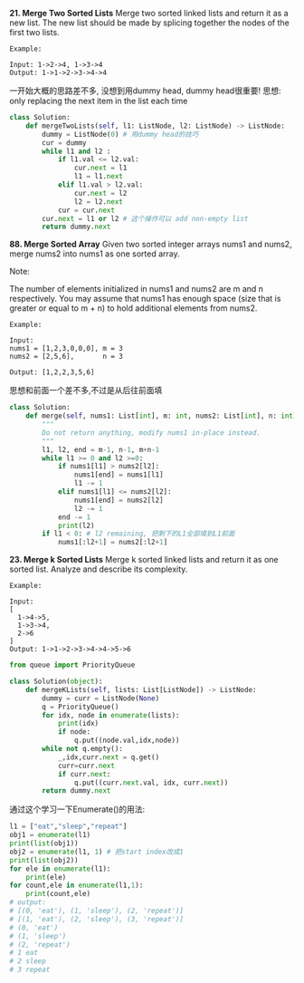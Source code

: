 **21. Merge Two Sorted Lists**
Merge two sorted linked lists and return it as a new list. The new list should be made by splicing together the nodes of the first two lists.
```
Example:

Input: 1->2->4, 1->3->4
Output: 1->1->2->3->4->4
```
一开始大概的思路差不多, 没想到用dummy head, dummy head很重要! 思想: only replacing the next item in the list each time 

```python
class Solution:
    def mergeTwoLists(self, l1: ListNode, l2: ListNode) -> ListNode:
        dummy = ListNode(0) # 用dummy head的技巧
        cur = dummy
        while l1 and l2 :
            if l1.val <= l2.val:
                cur.next = l1
                l1 = l1.next
            elif l1.val > l2.val:
                cur.next = l2
                l2 = l2.next
            cur = cur.next
        cur.next = l1 or l2 # 这个操作可以 add non-empty list
        return dummy.next
 ```       

**88. Merge Sorted Array**
Given two sorted integer arrays nums1 and nums2, merge nums2 into nums1 as one sorted array.

Note:

The number of elements initialized in nums1 and nums2 are m and n respectively.
You may assume that nums1 has enough space (size that is greater or equal to m + n) to hold additional elements from nums2.
```
Example:

Input:
nums1 = [1,2,3,0,0,0], m = 3
nums2 = [2,5,6],       n = 3

Output: [1,2,2,3,5,6]
```
思想和前面一个差不多,不过是从后往前面填
```python
class Solution:
    def merge(self, nums1: List[int], m: int, nums2: List[int], n: int) -> None:
        """
        Do not return anything, modify nums1 in-place instead.
        """
        l1, l2, end = m-1, n-1, m+n-1
        while l1 >= 0 and l2 >=0:
            if nums1[l1] > nums2[l2]:
                nums1[end] = nums1[l1]
                l1 -= 1
            elif nums1[l1] <= nums2[l2]:
                nums1[end] = nums2[l2]
                l2 -= 1
            end -= 1
            print(l2)
        if l1 < 0: # l2 remaining, 把剩下的L1全部填到L1前面
            nums1[:l2+1] = nums2[:l2+1]
```

**23. Merge k Sorted Lists**
Merge k sorted linked lists and return it as one sorted list. Analyze and describe its complexity.
```
Example:

Input:
[
  1->4->5,
  1->3->4,
  2->6
]
Output: 1->1->2->3->4->4->5->6
```


```python
from queue import PriorityQueue

class Solution(object):
    def mergeKLists(self, lists: List[ListNode]) -> ListNode:
        dummy = curr = ListNode(None)
        q = PriorityQueue()
        for idx, node in enumerate(lists):
            print(idx)
            if node: 
                q.put((node.val,idx,node))
        while not q.empty():
            _,idx,curr.next = q.get()
            curr=curr.next
            if curr.next: 
                q.put((curr.next.val, idx, curr.next))
        return dummy.next
```

通过这个学习一下Enumerate()的用法:
```python
l1 = ["eat","sleep","repeat"] 
obj1 = enumerate(l1)
print(list(obj1))
obj2 = enumerate(l1, 1) # 把start index改成1
print(list(obj2))
for ele in enumerate(l1): 
    print(ele)
for count,ele in enumerate(l1,1): 
    print(count,ele)
# output:
# [(0, 'eat'), (1, 'sleep'), (2, 'repeat')]
# [(1, 'eat'), (2, 'sleep'), (3, 'repeat')]
# (0, 'eat')
# (1, 'sleep')
# (2, 'repeat')
# 1 eat
# 2 sleep
# 3 repeat
```





